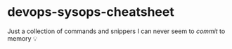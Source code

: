 # devops-sysops-cheatsheet

Just a collection of commands and snippers I can never seem to _commit_ to memory 💡